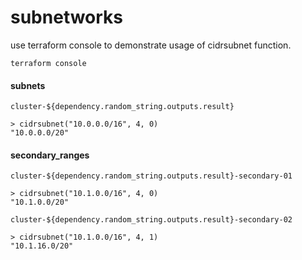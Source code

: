 # subnetworks

use terraform console to demonstrate usage of cidrsubnet function.

```
terraform console
```

#### subnets

`cluster-${dependency.random_string.outputs.result}`

```
> cidrsubnet("10.0.0.0/16", 4, 0)
"10.0.0.0/20"
```

#### secondary_ranges

`cluster-${dependency.random_string.outputs.result}-secondary-01`

```
> cidrsubnet("10.1.0.0/16", 4, 0)
"10.1.0.0/20"
```

`cluster-${dependency.random_string.outputs.result}-secondary-02`

```
> cidrsubnet("10.1.0.0/16", 4, 1)
"10.1.16.0/20"
```
